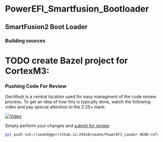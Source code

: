 # PowerEFI_Smartfusion_Bootloader

## SmartFusion2 Boot Loader

### Building sources

# TODO create Bazel project for CortexM3:

### Pushing Code For Review

Gerrithub is a central location used for easy managment of the code review process. To get an idea of how this is typically done, watch the following video and pay special attention to the 2:25+ mark:

[![Video](http://img.youtube.com/vi/jeWTvDad6VM/0.jpg)](http://www.youtube.com/watch?v=jeWTvDad6VM)

Simply perform your changes and [submit for review](https://review.gerrithub.io/Documentation/intro-project-owner.html#code-review):

```bash
git push ssh://seank@gerrithub.io:29418/seank/PowerEFI_Loader HEAD:refs/for/master
```
